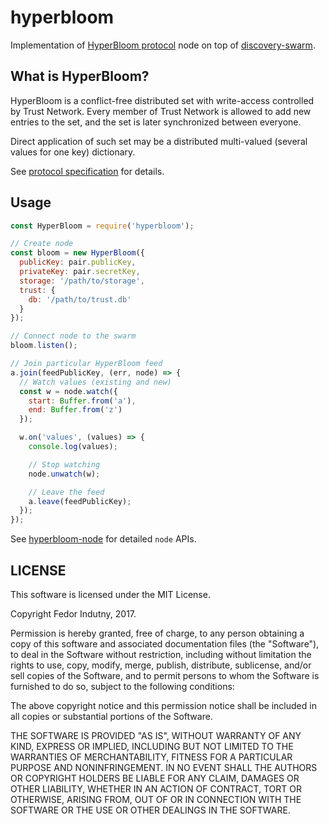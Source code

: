 # hyperbloom

Implementation of [HyperBloom protocol][0] node on top of [discovery-swarm][1].

## What is HyperBloom?

HyperBloom is a conflict-free distributed set with write-access controlled by
Trust Network. Every member of Trust Network is allowed to add new entries to
the set, and the set is later synchronized between everyone.

Direct application of such set may be a distributed multi-valued (several
values for one key) dictionary.

See [protocol specification][2] for details.

## Usage

```js
const HyperBloom = require('hyperbloom');

// Create node
const bloom = new HyperBloom({
  publicKey: pair.publicKey,
  privateKey: pair.secretKey,
  storage: '/path/to/storage',
  trust: {
    db: '/path/to/trust.db'
  }
});

// Connect node to the swarm
bloom.listen();

// Join particular HyperBloom feed
a.join(feedPublicKey, (err, node) => {
  // Watch values (existing and new)
  const w = node.watch({
    start: Buffer.from('a'),
    end: Buffer.from('z')
  });

  w.on('values', (values) => {
    console.log(values);

    // Stop watching
    node.unwatch(w);

    // Leave the feed
    a.leave(feedPublicKey);
  });
});
```

See [hyperbloom-node][3] for detailed `node` APIs.

## LICENSE

This software is licensed under the MIT License.

Copyright Fedor Indutny, 2017.

Permission is hereby granted, free of charge, to any person obtaining a
copy of this software and associated documentation files (the
"Software"), to deal in the Software without restriction, including
without limitation the rights to use, copy, modify, merge, publish,
distribute, sublicense, and/or sell copies of the Software, and to permit
persons to whom the Software is furnished to do so, subject to the
following conditions:

The above copyright notice and this permission notice shall be included
in all copies or substantial portions of the Software.

THE SOFTWARE IS PROVIDED "AS IS", WITHOUT WARRANTY OF ANY KIND, EXPRESS
OR IMPLIED, INCLUDING BUT NOT LIMITED TO THE WARRANTIES OF
MERCHANTABILITY, FITNESS FOR A PARTICULAR PURPOSE AND NONINFRINGEMENT. IN
NO EVENT SHALL THE AUTHORS OR COPYRIGHT HOLDERS BE LIABLE FOR ANY CLAIM,
DAMAGES OR OTHER LIABILITY, WHETHER IN AN ACTION OF CONTRACT, TORT OR
OTHERWISE, ARISING FROM, OUT OF OR IN CONNECTION WITH THE SOFTWARE OR THE
USE OR OTHER DEALINGS IN THE SOFTWARE.

[0]: https://github.com/hyperbloom/hyperbloom-protocol
[1]: https://www.npmjs.com/package/discovery-swarm
[2]: https://github.com/hyperbloom/hyperbloom-protocol/blob/master/spec.md
[3]: https://github.com/hyperbloom/hyperbloom-node
